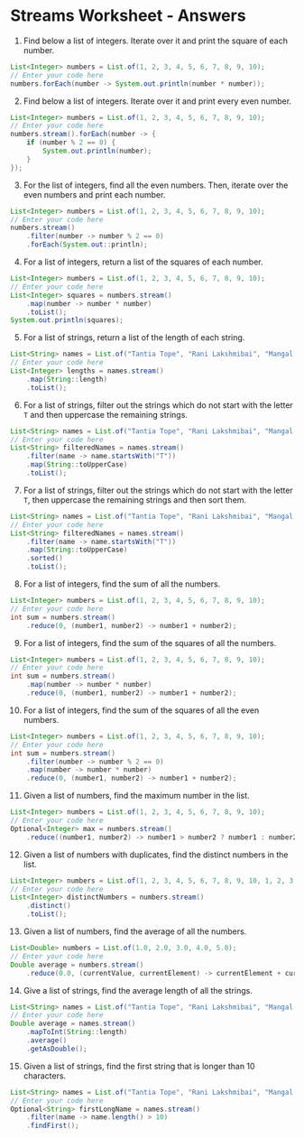 # Streams Worksheet - Answers

1. Find below a list of integers. Iterate over it and print the square of each number.

```java
List<Integer> numbers = List.of(1, 2, 3, 4, 5, 6, 7, 8, 9, 10);
// Enter your code here
numbers.forEach(number -> System.out.println(number * number));
```

2. Find below a list of integers. Iterate over it and print every even number.

```java
List<Integer> numbers = List.of(1, 2, 3, 4, 5, 6, 7, 8, 9, 10);
// Enter your code here
numbers.stream().forEach(number -> {
    if (number % 2 == 0) {
        System.out.println(number);
    }
});
```

3. For the list of integers, find all the even numbers. Then, iterate over the even numbers and print each number.

```java
List<Integer> numbers = List.of(1, 2, 3, 4, 5, 6, 7, 8, 9, 10);
// Enter your code here
numbers.stream()
    .filter(number -> number % 2 == 0)
    .forEach(System.out::println);
```

4. For a list of integers, return a list of the squares of each number.

```java
List<Integer> numbers = List.of(1, 2, 3, 4, 5, 6, 7, 8, 9, 10);
// Enter your code here
List<Integer> squares = numbers.stream()
    .map(number -> number * number)
    .toList();
System.out.println(squares);
```

5. For a list of strings, return a list of the length of each string.

```java
List<String> names = List.of("Tantia Tope", "Rani Lakshmibai", "Mangal Pandey", "Nana Sahib");
// Enter your code here
List<Integer> lengths = names.stream()
    .map(String::length)
    .toList();
```

6. For a list of strings, filter out the strings which do not start with the letter `T` and then uppercase the remaining strings.

```java
List<String> names = List.of("Tantia Tope", "Rani Lakshmibai", "Mangal Pandey", "Nana Sahib");
// Enter your code here
List<String> filteredNames = names.stream()
    .filter(name -> name.startsWith("T"))
    .map(String::toUpperCase)
    .toList();
```

7. For a list of strings, filter out the strings which do not start with the letter `T`, then uppercase the remaining strings and then sort them.

```java
List<String> names = List.of("Tantia Tope", "Rani Lakshmibai", "Mangal Pandey", "Nana Sahib");
// Enter your code here
List<String> filteredNames = names.stream()
    .filter(name -> name.startsWith("T"))
    .map(String::toUpperCase)
    .sorted()
    .toList();
```

8. For a list of integers, find the sum of all the numbers.

```java
List<Integer> numbers = List.of(1, 2, 3, 4, 5, 6, 7, 8, 9, 10);
// Enter your code here
int sum = numbers.stream()
    .reduce(0, (number1, number2) -> number1 + number2);
```

9. For a list of integers, find the sum of the squares of all the numbers.

```java
List<Integer> numbers = List.of(1, 2, 3, 4, 5, 6, 7, 8, 9, 10);
// Enter your code here
int sum = numbers.stream()
    .map(number -> number * number)
    .reduce(0, (number1, number2) -> number1 + number2);
```

10. For a list of integers, find the sum of the squares of all the even numbers.

```java
List<Integer> numbers = List.of(1, 2, 3, 4, 5, 6, 7, 8, 9, 10);
// Enter your code here
int sum = numbers.stream()
    .filter(number -> number % 2 == 0)
    .map(number -> number * number)
    .reduce(0, (number1, number2) -> number1 + number2);
```

11.  Given a list of numbers, find the maximum number in the list.


```java
List<Integer> numbers = List.of(1, 2, 3, 4, 5, 6, 7, 8, 9, 10);
// Enter your code here
Optional<Integer> max = numbers.stream()
    .reduce((number1, number2) -> number1 > number2 ? number1 : number2);
```

12. Given a list of numbers with duplicates, find the distinct numbers in the list.

```java
List<Integer> numbers = List.of(1, 2, 3, 4, 5, 6, 7, 8, 9, 10, 1, 2, 3, 4, 5);
// Enter your code here
List<Integer> distinctNumbers = numbers.stream()
    .distinct()
    .toList();
```

13.  Given a list of numbers, find the average of all the numbers.
```java
List<Double> numbers = List.of(1.0, 2.0, 3.0, 4.0, 5.0);
// Enter your code here
Double average = numbers.stream()
    .reduce(0.0, (currentValue, currentElement) -> currentElement + currentValue) / numbers.size();;
```

14. Give a list of strings, find the average length of all the strings.

```java
List<String> names = List.of("Tantia Tope", "Rani Lakshmibai", "Mangal Pandey", "Nana Sahib");
// Enter your code here
Double average = names.stream()
    .mapToInt(String::length)
    .average()
    .getAsDouble();
```

15.  Given a list of strings, find the first string that is longer than 10 characters.

```java
List<String> names = List.of("Tantia Tope", "Rani Lakshmibai", "Mangal Pandey", "Nana Sahib");
// Enter your code here
Optional<String> firstLongName = names.stream()
    .filter(name -> name.length() > 10)
    .findFirst();
```